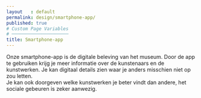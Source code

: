 ```yaml
---
layout   : default
permalink: design/smartphone-app/
published: true
# Custom Page Variables
# ─────────────────────
title: Smartphone-app
---
```


Onze smartphone-app is de digitale beleving van het museum. Door de app te gebruiken krijg je meer informatie over de kunstenaars en de kunstwerken. Je kan digitaal details zien waar je anders misschien niet op zou letten. <br>
Je kan ook doorgeven welke kunstwerken je beter vindt dan andere, het sociale gebeuren is zeker aanwezig.